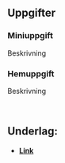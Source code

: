 ## Uppgifter


### Miniuppgift

Beskrivning

### Hemuppgift

Beskrivning



&nbsp;

## Underlag:
- [**Link**](https://play.cplegacy.com/)
